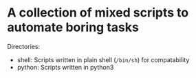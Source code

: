 # A collection of mixed scripts to automate boring tasks

Directories:
- shell:  Scripts written in plain shell (`/bin/sh`) for compatability
- python: Scripts written in python3
